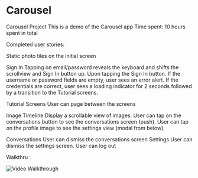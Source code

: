 # Carousel
Carousel Project
This is a demo  of the Carousel app
Time spent: 10 hours spent in total

Completed user stories:


Static photo tiles on the initial screen

Sign In
Tapping on email/password reveals the keyboard and shifts the scrollview and Sign In button up.
Upon tapping the Sign In button.
If the username or password fields are empty, user sees an error alert.
If the credentials are correct, user sees a loading indicator for 2 seconds followed by a transition to the Tutorial screens.

Tutorial Screens
User can page between the screens


Image Timeline
Display a scrollable view of images.
User can tap on the conversations button to see the conversations screen (push).
User can tap on the profile image to see the settings view (modal from below).

Conversations
User can dismiss the conversations screen
Settings
User can dismiss the settings screen.
User can log out

Walkthru :

![Video Walkthrough](Carousel_PMANSATA.gif)

